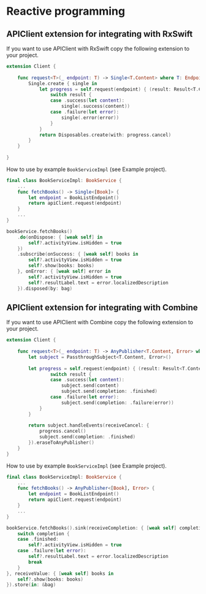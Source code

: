 # Reactive programming

## APIClient extension for integrating with RxSwift

If you want to use APIClient with RxSwift copy the following extension to your project.

```swift
extension Client {
    
    func request<T>(_ endpoint: T) -> Single<T.Content> where T: Endpoint {
        Single.create { single in
            let progress = self.request(endpoint) { (result: Result<T.Content, Error>) in
                switch result {
                case .success(let content):
                    single(.success(content))
                case .failure(let error):
                    single(.error(error))
                }
            }
            return Disposables.create(with: progress.cancel)
        }
    }
    
}
```

How to use by example `BookServiceImpl` (see Example project).

```swift
final class BookServiceImpl: BookService {
    ...
    func fetchBooks() -> Single<[Book]> {
        let endpoint = BookListEndpoint()
        return apiClient.request(endpoint)
    }
    ...
}
```

```swift
bookService.fetchBooks()
    .do(onDispose: { [weak self] in
        self?.activityView.isHidden = true
    })
    .subscribe(onSuccess: { [weak self] books in
        self?.activityView.isHidden = true
        self?.show(books: books)
    }, onError: { [weak self] error in
        self?.activityView.isHidden = true
        self?.resultLabel.text = error.localizedDescription
    }).disposed(by: bag)
```

## APIClient extension for integrating with Combine

If you want to use APIClient with Combine copy the following extension to your project.

```swift
extension Client {
    
    func request<T>(_ endpoint: T) -> AnyPublisher<T.Content, Error> where T: Endpoint {
        let subject = PassthroughSubject<T.Content, Error>()
        
        let progress = self.request(endpoint) { (result: Result<T.Content, Error>) in
                switch result {
                case .success(let content):
                    subject.send(content)
                    subject.send(completion: .finished)
                case .failure(let error):
                    subject.send(completion: .failure(error))
            }
        }
        
        return subject.handleEvents(receiveCancel: {
            progress.cancel()
            subject.send(completion: .finished)
        }).eraseToAnyPublisher()
    }
}
```

How to use by example `BookServiceImpl` (see Example project).

```swift
final class BookServiceImpl: BookService {
    ...
    func fetchBooks() -> AnyPublisher<[Book], Error> {
        let endpoint = BookListEndpoint()
        return apiClient.request(endpoint)
    }
    ...
}
```

```swift
bookService.fetchBooks().sink(receiveCompletion: { [weak self] completion in
    switch completion {
    case .finished:
        self?.activityView.isHidden = true
    case .failure(let error):
        self?.resultLabel.text = error.localizedDescription
        break
    }
}, receiveValue: { [weak self] books in
    self?.show(books: books)
}).store(in: &bag)
```

